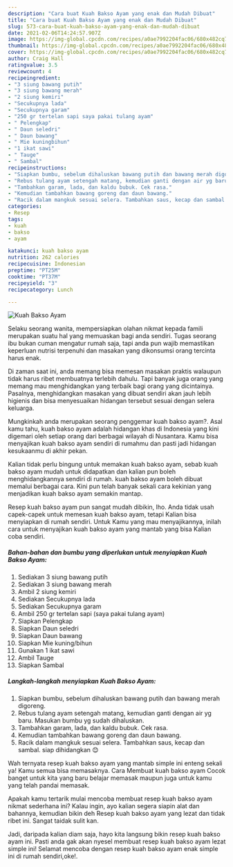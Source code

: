 ```yaml
---
description: "Cara buat Kuah Bakso Ayam yang enak dan Mudah Dibuat"
title: "Cara buat Kuah Bakso Ayam yang enak dan Mudah Dibuat"
slug: 573-cara-buat-kuah-bakso-ayam-yang-enak-dan-mudah-dibuat
date: 2021-02-06T14:24:57.907Z
image: https://img-global.cpcdn.com/recipes/a0ae7992204fac06/680x482cq70/kuah-bakso-ayam-foto-resep-utama.jpg
thumbnail: https://img-global.cpcdn.com/recipes/a0ae7992204fac06/680x482cq70/kuah-bakso-ayam-foto-resep-utama.jpg
cover: https://img-global.cpcdn.com/recipes/a0ae7992204fac06/680x482cq70/kuah-bakso-ayam-foto-resep-utama.jpg
author: Craig Hall
ratingvalue: 3.5
reviewcount: 4
recipeingredient:
- "3 siung bawang putih"
- "3 siung bawang merah"
- "2 siung kemiri"
- "Secukupnya lada"
- "Secukupnya garam"
- "250 gr tertelan sapi saya pakai tulang ayam"
- " Pelengkap"
- " Daun seledri"
- " Daun bawang"
- " Mie kuningbihun"
- "1 ikat sawi"
- " Tauge"
- " Sambal"
recipeinstructions:
- "Siapkan bumbu, sebelum dihaluskan bawang putih dan bawang merah digoreng."
- "Rebus tulang ayam setengah matang, kemudian ganti dengan air yg baru. Masukan bumbu yg sudah dihaluskan."
- "Tambahkan garam, lada, dan kaldu bubuk. Cek rasa."
- "Kemudian tambahkan bawang goreng dan daun bawang."
- "Racik dalam mangkuk sesuai selera. Tambahkan saus, kecap dan sambal. siap dihidangkan 😊"
categories:
- Resep
tags:
- kuah
- bakso
- ayam

katakunci: kuah bakso ayam 
nutrition: 262 calories
recipecuisine: Indonesian
preptime: "PT25M"
cooktime: "PT37M"
recipeyield: "3"
recipecategory: Lunch

---
```



![Kuah Bakso Ayam](https://img-global.cpcdn.com/recipes/a0ae7992204fac06/680x482cq70/kuah-bakso-ayam-foto-resep-utama.jpg)

Selaku seorang wanita, mempersiapkan olahan nikmat kepada famili merupakan suatu hal yang memuaskan bagi anda sendiri. Tugas seorang ibu bukan cuman mengatur rumah saja, tapi anda pun wajib memastikan keperluan nutrisi terpenuhi dan masakan yang dikonsumsi orang tercinta harus enak.

Di zaman  saat ini, anda memang bisa memesan masakan praktis walaupun tidak harus ribet membuatnya terlebih dahulu. Tapi banyak juga orang yang memang mau menghidangkan yang terbaik bagi orang yang dicintainya. Pasalnya, menghidangkan masakan yang dibuat sendiri akan jauh lebih higienis dan bisa menyesuaikan hidangan tersebut sesuai dengan selera keluarga. 



Mungkinkah anda merupakan seorang penggemar kuah bakso ayam?. Asal kamu tahu, kuah bakso ayam adalah hidangan khas di Indonesia yang kini digemari oleh setiap orang dari berbagai wilayah di Nusantara. Kamu bisa menyajikan kuah bakso ayam sendiri di rumahmu dan pasti jadi hidangan kesukaanmu di akhir pekan.

Kalian tidak perlu bingung untuk memakan kuah bakso ayam, sebab kuah bakso ayam mudah untuk didapatkan dan kalian pun boleh menghidangkannya sendiri di rumah. kuah bakso ayam boleh dibuat memalui berbagai cara. Kini pun telah banyak sekali cara kekinian yang menjadikan kuah bakso ayam semakin mantap.

Resep kuah bakso ayam pun sangat mudah dibikin, lho. Anda tidak usah capek-capek untuk memesan kuah bakso ayam, tetapi Kalian bisa menyiapkan di rumah sendiri. Untuk Kamu yang mau menyajikannya, inilah cara untuk menyajikan kuah bakso ayam yang mantab yang bisa Kalian coba sendiri.

<!--inarticleads1-->

##### Bahan-bahan dan bumbu yang diperlukan untuk menyiapkan Kuah Bakso Ayam:

1. Sediakan 3 siung bawang putih
1. Sediakan 3 siung bawang merah
1. Ambil 2 siung kemiri
1. Sediakan Secukupnya lada
1. Sediakan Secukupnya garam
1. Ambil 250 gr tertelan sapi (saya pakai tulang ayam)
1. Siapkan  Pelengkap
1. Siapkan  Daun seledri
1. Siapkan  Daun bawang
1. Siapkan  Mie kuning/bihun
1. Gunakan 1 ikat sawi
1. Ambil  Tauge
1. Siapkan  Sambal




<!--inarticleads2-->

##### Langkah-langkah menyiapkan Kuah Bakso Ayam:

1. Siapkan bumbu, sebelum dihaluskan bawang putih dan bawang merah digoreng.
1. Rebus tulang ayam setengah matang, kemudian ganti dengan air yg baru. Masukan bumbu yg sudah dihaluskan.
1. Tambahkan garam, lada, dan kaldu bubuk. Cek rasa.
1. Kemudian tambahkan bawang goreng dan daun bawang.
1. Racik dalam mangkuk sesuai selera. Tambahkan saus, kecap dan sambal. siap dihidangkan 😊




Wah ternyata resep kuah bakso ayam yang mantab simple ini enteng sekali ya! Kamu semua bisa memasaknya. Cara Membuat kuah bakso ayam Cocok banget untuk kita yang baru belajar memasak maupun juga untuk kamu yang telah pandai memasak.

Apakah kamu tertarik mulai mencoba membuat resep kuah bakso ayam nikmat sederhana ini? Kalau ingin, ayo kalian segera siapin alat dan bahannya, kemudian bikin deh Resep kuah bakso ayam yang lezat dan tidak ribet ini. Sangat taidak sulit kan. 

Jadi, daripada kalian diam saja, hayo kita langsung bikin resep kuah bakso ayam ini. Pasti anda gak akan nyesel membuat resep kuah bakso ayam lezat simple ini! Selamat mencoba dengan resep kuah bakso ayam enak simple ini di rumah sendiri,oke!.

